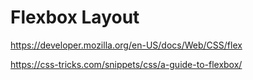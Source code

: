 # Flexbox Layout


https://developer.mozilla.org/en-US/docs/Web/CSS/flex

https://css-tricks.com/snippets/css/a-guide-to-flexbox/














